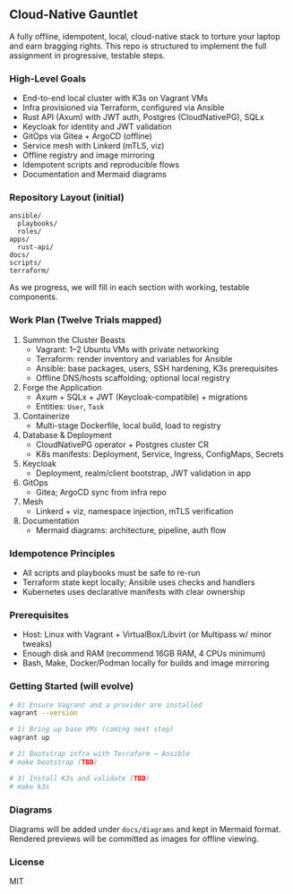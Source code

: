 ## Cloud-Native Gauntlet

A fully offline, idempotent, local, cloud-native stack to torture your laptop and earn bragging rights. This repo is structured to implement the full assignment in progressive, testable steps.

### High-Level Goals

- End-to-end local cluster with K3s on Vagrant VMs
- Infra provisioned via Terraform, configured via Ansible
- Rust API (Axum) with JWT auth, Postgres (CloudNativePG), SQLx
- Keycloak for identity and JWT validation
- GitOps via Gitea + ArgoCD (offline)
- Service mesh with Linkerd (mTLS, viz)
- Offline registry and image mirroring
- Idempotent scripts and reproducible flows
- Documentation and Mermaid diagrams

### Repository Layout (initial)

```
ansible/
  playbooks/
  roles/
apps/
  rust-api/
docs/
scripts/
terraform/
```

As we progress, we will fill in each section with working, testable components.

### Work Plan (Twelve Trials mapped)

1. Summon the Cluster Beasts
   - Vagrant: 1–2 Ubuntu VMs with private networking
   - Terraform: render inventory and variables for Ansible
   - Ansible: base packages, users, SSH hardening, K3s prerequisites
   - Offline DNS/hosts scaffolding; optional local registry
2. Forge the Application
   - Axum + SQLx + JWT (Keycloak-compatible) + migrations
   - Entities: `User`, `Task`
3. Containerize
   - Multi-stage Dockerfile, local build, load to registry
4. Database & Deployment
   - CloudNativePG operator + Postgres cluster CR
   - K8s manifests: Deployment, Service, Ingress, ConfigMaps, Secrets
5. Keycloak
   - Deployment, realm/client bootstrap, JWT validation in app
6. GitOps
   - Gitea; ArgoCD sync from infra repo
7. Mesh
   - Linkerd + viz, namespace injection, mTLS verification
8. Documentation
   - Mermaid diagrams: architecture, pipeline, auth flow

### Idempotence Principles

- All scripts and playbooks must be safe to re-run
- Terraform state kept locally; Ansible uses checks and handlers
- Kubernetes uses declarative manifests with clear ownership

### Prerequisites

- Host: Linux with Vagrant + VirtualBox/Libvirt (or Multipass w/ minor tweaks)
- Enough disk and RAM (recommend 16GB RAM, 4 CPUs minimum)
- Bash, Make, Docker/Podman locally for builds and image mirroring

### Getting Started (will evolve)

```bash
# 0) Ensure Vagrant and a provider are installed
vagrant --version

# 1) Bring up base VMs (coming next step)
vagrant up

# 2) Bootstrap infra with Terraform → Ansible
# make bootstrap (TBD)

# 3) Install K3s and validate (TBD)
# make k3s
```

### Diagrams

Diagrams will be added under `docs/diagrams` and kept in Mermaid format. Rendered previews will be committed as images for offline viewing.

### License

MIT

